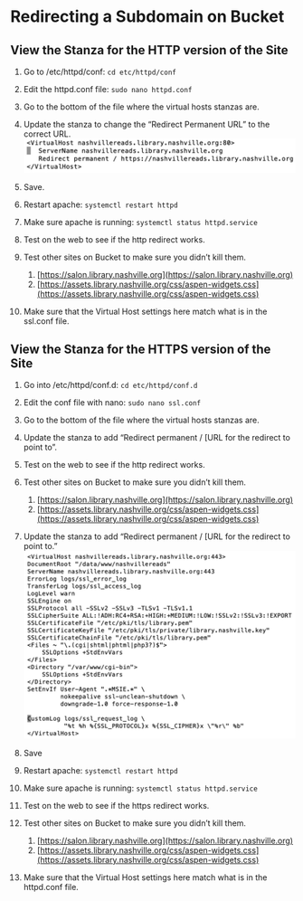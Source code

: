 # Redirecting a Subdomain on Bucket

## View the Stanza for the HTTP version of the Site

1. Go to /etc/httpd/conf: `cd etc/httpd/conf`

1. Edit the httpd.conf file: `sudo nano httpd.conf`

1. Go to the bottom of the file where the virtual hosts stanzas are.

1. Update the stanza to change the “Redirect Permanent URL” to the correct URL.
![bucket image 2](../../img/bucket-2.jpg)

1. Save.

1. Restart apache: `systemctl restart httpd`

1. Make sure apache is running: `systemctl status httpd.service`

1. Test on the web to see if the http redirect works.

1. Test other sites on Bucket to make sure you didn’t kill them.
      1. [https://salon.library.nashville.org](https://salon.library.nashville.org)
      1. [https://assets.library.nashville.org/css/aspen-widgets.css](https://assets.library.nashville.org/css/aspen-widgets.css)

1. Make sure that the Virtual Host settings here match what is in the ssl.conf file.

## View the Stanza for the HTTPS version of the Site

1. Go into /etc/httpd/conf.d: `cd etc/httpd/conf.d`

1. Edit the conf file with nano: `sudo nano ssl.conf`

1. Go to the bottom of the file where the virtual hosts stanzas are.

1. Update the stanza to add “Redirect permanent / [URL for the redirect to point to”.

1. Test on the web to see if the http redirect works.

1. Test other sites on Bucket to make sure you didn’t kill them.
      1. [https://salon.library.nashville.org](https://salon.library.nashville.org)
      1. [https://assets.library.nashville.org/css/aspen-widgets.css](https://assets.library.nashville.org/css/aspen-widgets.css)

1. Update the stanza to add “Redirect permanent / [URL for the redirect to point to.”
![bucket image 1](../../img/bucket-1.jpg)

1. Save

1. Restart apache: `systemctl restart httpd`

1. Make sure apache is running: `systemctl status httpd.service`

1. Test on the web to see if the https redirect works.

1. Test other sites on Bucket to make sure you didn’t kill them.
      1. [https://salon.library.nashville.org](https://salon.library.nashville.org)
      1. [https://assets.library.nashville.org/css/aspen-widgets.css](https://assets.library.nashville.org/css/aspen-widgets.css)

1. Make sure that the Virtual Host settings here match what is in the httpd.conf file.
